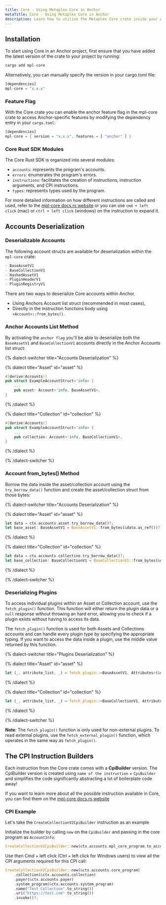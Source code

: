 ```yaml
---
title: Core - Using Metaplex Core in Anchor
metaTitle: Core - Using Metaplex Core in Anchor
description: Learn how to utilize the Metaplex Core crate inside your Anchor programs.
---
```


## Installation

To start using Core in an Anchor project, first ensure that you have added the latest version of the crate to your project by running:

```rust
cargo add mpl-core
```

Alternatively, you can manually specify the version in your cargo.toml file:

```rust
[dependencies]
mpl-core = "x.x.x"
```

### Feature Flag

With the Core crate you can enable the anchor feature flag in the mpl-core crate to access Anchor-specific features by modifying the dependency entry in your `cargo.toml`:

```rust
[dependencies]
mpl-core = { version = "x.x.x", features = [ "anchor" ] }
```

### Core Rust SDK Modules

The Core Rust SDK is organized into several modules:

- `accounts`: represents the program's accounts.
- `errors`: enumerates the program's errors.
- `instructions`: facilitates the creation of instructions, instruction arguments, and CPI instructions.
- `types`: represents types used by the program.

For more detailed information on how different instructions are called and used, refer to the [mpl-core docs.rs website](https://docs.rs/mpl-core/0.7.2/mpl_core/) or you can use `cmd + left click` (mac) or `ctrl + left click` (windows) on the instruction to expand it.

## Accounts Deserialization

### Deserializable Accounts

The following account structs are available for deserialization within the `mpl-core` crate:

```rust
- BaseAssetV1
- BaseCollectionV1
- HashedAssetV1
- PluginHeaderV1
- PluginRegistryV1
```

There are two ways to deserialize Core accounts within Anchor. 

- Using Anchors Account list struct (recommended in most cases),
- Directly in the instruction functions body using `<Account>::from_bytes()`.

### Anchor Accounts List Method

By activating the `anchor flag` you'll be able to deserialize both the `BaseAssetV1` and `BaseCollectionV1` accounts directly in the Anchor Accounts list struct:

{% dialect-switcher title="Accounts Deserialization" %}

{% dialect title="Asset" id="asset" %}

```rust
#[derive(Accounts)]
pub struct ExampleAccountStruct<'info> {
    ...
    pub asset: Account<'info, BaseAssetV1>,
}
```

{% /dialect %}

{% dialect title="Collection" id="collection" %}

```rust
#[derive(Accounts)]
pub struct ExampleAccountStruct<'info> {
    ...
    pub collection: Account<'info, BaseCollectionV1>,
}
```

{% /dialect %}

{% /dialect-switcher %}

### Account from_bytes() Method

Borrow the data inside the asset/collection account using the `try_borrow_data()` function and create the asset/collection struct from those bytes:

{% dialect-switcher title="Accounts Deserialization" %}

{% dialect title="Asset" id="asset" %}

```rust
let data = ctx.accounts.asset.try_borrow_data()?;
let base_asset: BaseAssetV1 = BaseAssetV1::from_bytes(&data.as_ref())?;
```

{% /dialect %}

{% dialect title="Collection" id="collection" %}

```rust
let data = ctx.accounts.collectino.try_borrow_data()?;
let base_collection: BaseCollectionV1 = BaseCollectionV1::from_bytes(&data.as_ref())?;
```

{% /dialect %}

{% /dialect-switcher %}

### Deserializing Plugins

To access individual plugins within an Asset or Collection account, use the `fetch_plugin()` function. This function will either return the plugin data or a `null` response without throwing an hard error, allowing you to check if a plugin exists without having to access its data.

The `fetch_plugin()` function is used for both Assets and Collections accounts and can handle every plugin type by specifying the appropriate typing. If you want to access the data inside a plugin, use the middle value returned by this function.

{% dialect-switcher title="Plugins Deserialization" %}

{% dialect title="Asset" id="asset" %}

```rust
let (_, attribute_list, _) = fetch_plugin::<BaseAssetV1, Attributes>(&ctx.accounts.asset.to_account_info(), mpl_core::types::PluginType::Attributes)?;
```

{% /dialect %}

{% dialect title="Collection" id="collection" %}

```rust
let (_, attribute_list, _) = fetch_plugin::<BaseCollectionV1, Attributes>(&ctx.accounts.asset.to_account_info(), mpl_core::types::PluginType::Attributes)?;
```

{% /dialect %}

{% /dialect-switcher %}

**Note**: The `fetch_plugin()` function is only used for non-external plugins. To read external plugins, use the `fetch_external_plugin()` function, which operates in the same way as `fetch_plugin()`.

## The CPI Instruction Builders

Each instruction from the Core crate comes with a **CpiBuilder** version. The CpiBuilder version is created using `name of the instruction` + `CpiBuilder` and simplifies the code significantly abstracting a lot of boilerplate code away! 

If you want to learn more about all the possible instruction available in Core, you can find them on the [mpl-core docs.rs website](https://docs.rs/mpl-core/0.7.2/mpl_core/instructions/index.html)

### CPI Example

Let's take the `CreateCollectionV2CpiBuilder` instruction as an example

Initialize the builder by calling `new` on the `CpiBuilder` and passing in the core program as `AccountInfo`:

```rust
CreateCollectionV2CpiBuilder::new(ctx.accounts.mpl_core_program.to_account_info);
```

Use then Cmd + left click (Ctrl + left click for Windows users) to view all the CPI arguments required for this CPI call:

```rust
CreateCollectionV2CpiBuilder::new(&ctx.accounts.core_program)
    .collection(&ctx.accounts.collection)
    .payer(&ctx.accounts.payer)
    .system_program(&ctx.accounts.system_program)
    .name("Test Collection".to_string())
    .uri("https://test.com".to_string())
    .invoke()?;
```

